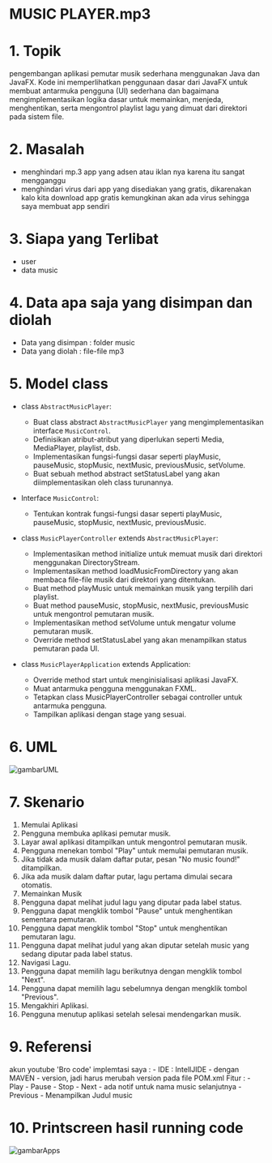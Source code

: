 <h1><b>MUSIC PLAYER.mp3</b></h1>

# 1. Topik
  pengembangan aplikasi pemutar musik sederhana menggunakan Java dan JavaFX. Kode ini memperlihatkan penggunaan dasar dari JavaFX untuk membuat antarmuka pengguna (UI) sederhana dan bagaimana mengimplementasikan   logika dasar untuk memainkan, menjeda, menghentikan, serta mengontrol playlist lagu yang dimuat dari direktori pada sistem file.

# 2. Masalah
  - menghindari mp.3 app yang adsen atau iklan nya karena itu sangat mengganggu
  - menghindari virus dari app yang disediakan yang gratis, dikarenakan kalo kita download app gratis kemungkinan akan ada virus sehingga saya membuat app sendiri

# 3. Siapa yang Terlibat
  - user
  - data music

# 4. Data apa saja yang disimpan dan diolah
  - Data yang disimpan : folder music
  - Data yang diolah   : file-file mp3

# 5. Model class
  * class ```AbstractMusicPlayer```:
      - Buat class abstract ```AbstractMusicPlayer``` yang mengimplementasikan interface ```MusicControl```.
      - Definisikan atribut-atribut yang diperlukan seperti Media, MediaPlayer, playlist, dsb.
      - Implementasikan fungsi-fungsi dasar seperti playMusic, pauseMusic, stopMusic, nextMusic, previousMusic, setVolume.
      - Buat sebuah method abstract setStatusLabel yang akan diimplementasikan oleh class turunannya.
  
  * Interface ```MusicControl```:
      - Tentukan kontrak fungsi-fungsi dasar seperti playMusic, pauseMusic, stopMusic, nextMusic, previousMusic.
  
  * class ```MusicPlayerController``` extends ```AbstractMusicPlayer```:
      - Implementasikan method initialize untuk memuat musik dari direktori menggunakan DirectoryStream.
      - Implementasikan method loadMusicFromDirectory yang akan membaca file-file musik dari direktori yang ditentukan.
      - Buat method playMusic untuk memainkan musik yang terpilih dari playlist.
      - Buat method pauseMusic, stopMusic, nextMusic, previousMusic untuk mengontrol pemutaran musik.
      - Implementasikan method setVolume untuk mengatur volume pemutaran musik.
      - Override method setStatusLabel yang akan menampilkan status pemutaran pada UI.
  
  * class ```MusicPlayerApplication``` extends Application:
      - Override method start untuk menginisialisasi aplikasi JavaFX.
      - Muat antarmuka pengguna menggunakan FXML.
      - Tetapkan class MusicPlayerController sebagai controller untuk antarmuka pengguna.
      - Tampilkan aplikasi dengan stage yang sesuai.

# 6. UML
<img src="https://github.com/ZIDANIDROS/uas-PBO/blob/main/screenshoot/UML.JPG" alt="gambarUML" align="bottom">

# 7. Skenario
1. Memulai Aplikasi
2. Pengguna membuka aplikasi pemutar musik.
3. Layar awal aplikasi ditampilkan untuk mengontrol pemutaran musik.
4. Pengguna menekan tombol "Play" untuk memulai pemutaran musik.
5. Jika tidak ada musik dalam daftar putar, pesan "No music found!" ditampilkan.
6. Jika ada musik dalam daftar putar, lagu pertama dimulai secara otomatis.
7. Memainkan Musik
8. Pengguna dapat melihat judul lagu yang diputar pada label status.
9. Pengguna dapat mengklik tombol "Pause" untuk menghentikan sementara pemutaran.
10. Pengguna dapat mengklik tombol "Stop" untuk menghentikan pemutaran lagu.
11. Pengguna dapat melihat judul yang akan diputar setelah music yang sedang diputar pada label status.
12. Navigasi Lagu.
13. Pengguna dapat memilih lagu berikutnya dengan mengklik tombol "Next".
14. Pengguna dapat memilih lagu sebelumnya dengan mengklik tombol "Previous".
15. Mengakhiri Aplikasi.
16. Pengguna menutup aplikasi setelah selesai mendengarkan musik.

# 9. Referensi
akun youtube 'Bro code' <link src="https://www.youtube.com/watch?v=-D2OIekCKes&t=830s">
implemtasi saya :
                  - IDE : IntellJIDE
                  - dengan MAVEN
                  - version, jadi harus merubah version pada file POM.xml
Fitur :
       - Play
       - Pause
       - Stop
       - Next
       - ada notif untuk nama music selanjutnya
       - Previous
       - Menampilkan Judul music

# 10. Printscreen hasil running code
<img src="https://github.com/ZIDANIDROS/uas-PBO/blob/main/screenshoot/gambaran%20app.JPG" alt="gambarApps" align="bottom">
